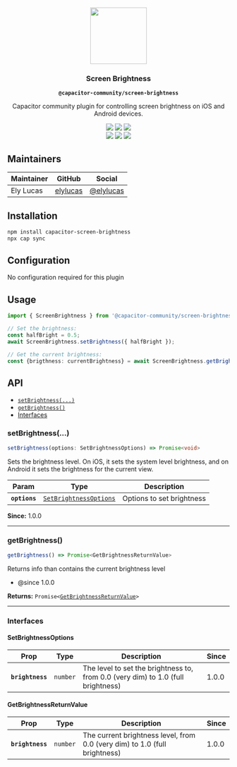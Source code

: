 <p align="center"><br><img src="https://user-images.githubusercontent.com/236501/85893648-1c92e880-b7a8-11ea-926d-95355b8175c7.png" width="128" height="128" /></p>
<h3 align="center">Screen Brightness</h3>
<p align="center"><strong><code>@capacitor-community/screen-brightness</code></strong></p>
<p align="center">
  Capacitor community plugin for controlling screen brightness on iOS and Android devices.
</p>

<p align="center">
  <img src="https://img.shields.io/maintenance/yes/2020?style=flat-square" />
  <a href="https://github.com/capacitor-community/screen-brightness/actions?query=workflow%3A%22Test+and+Build+Plugin%22"><img src="https://img.shields.io/github/workflow/status/capacitor-community/screen-b/Test%20and%20Build%20Plugin?style=flat-square" /></a>
  <a href="https://www.npmjs.com/package/@capacitor-community/screen-brightness"><img src="https://img.shields.io/npm/l/@capacitor-community/screen-brightness?style=flat-square" /></a>
<br>
  <a href="https://www.npmjs.com/package/@capacitor-community/screen-brightness"><img src="https://img.shields.io/npm/dw/@capacitor-community/screen-brightness?style=flat-square" /></a>
  <a href="https://www.npmjs.com/package/@capacitor-community/screen-brightness"><img src="https://img.shields.io/npm/v/@capacitor-community/screen-brightness?style=flat-square" /></a>
<!-- ALL-CONTRIBUTORS-BADGE:START - Do not remove or modify this section -->
<a href="#contributors-"><img src="https://img.shields.io/badge/all%20contributors-4-orange?style=flat-square" /></a>
<!-- ALL-CONTRIBUTORS-BADGE:END -->
</p>

## Maintainers

| Maintainer | GitHub | Social |
| -----------| -------| -------|
| Ely Lucas | [elylucas](https://github.com/elylucas) | [@elylucas](https://twitter.com/elylucas) |

## Installation

```bash
npm install capacitor-screen-brightness
npx cap sync
```
## Configuration

No configuration required for this plugin

## Usage
```typescript
import { ScreenBrightness } from '@capacitor-community/screen-brightness';

// Set the brightness:
const halfBright = 0.5;
await ScreenBrightness.setBrightness({ halfBright });

// Get the current brightness:
const {brigthness: currentBrightness} = await ScreenBrightness.getBrightness();
```

## API

<docgen-index>

* [`setBrightness(...)`](#setbrightness)
* [`getBrightness()`](#getbrightness)
* [Interfaces](#interfaces)

</docgen-index>

<docgen-api>
<!--Update the source file JSDoc comments and rerun docgen to update the docs below-->

### setBrightness(...)

```typescript
setBrightness(options: SetBrightnessOptions) => Promise<void>
```

Sets the brightness level. On iOS, it sets the system level brightness, and on Android it sets the brightness for the current view.

| Param         | Type                                                                  | Description               |
| ------------- | --------------------------------------------------------------------- | ------------------------- |
| **`options`** | <code><a href="#setbrightnessoptions">SetBrightnessOptions</a></code> | Options to set brightness |

**Since:** 1.0.0

--------------------


### getBrightness()

```typescript
getBrightness() => Promise<GetBrightnessReturnValue>
```

Returns info than contains the current brightness level
* @since 1.0.0

**Returns:** <code>Promise&lt;<a href="#getbrightnessreturnvalue">GetBrightnessReturnValue</a>&gt;</code>

--------------------


### Interfaces


#### SetBrightnessOptions

| Prop             | Type                | Description                                                                      | Since |
| ---------------- | ------------------- | -------------------------------------------------------------------------------- | ----- |
| **`brightness`** | <code>number</code> | The level to set the brightness to, from 0.0 (very dim) to 1.0 (full brightness) | 1.0.0 |


#### GetBrightnessReturnValue

| Prop             | Type                | Description                                                                | Since |
| ---------------- | ------------------- | -------------------------------------------------------------------------- | ----- |
| **`brightness`** | <code>number</code> | The current brightness level, from 0.0 (very dim) to 1.0 (full brightness) | 1.0.0 |

</docgen-api>
